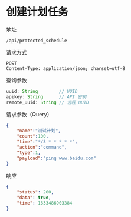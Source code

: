 # 创建计划任务

地址
```
/api/protected_schedule
```

请求方式
```
POST
Content-Type: application/json; charset=utf-8
```

查询参数
```js
uuid: String        // UUID
apikey: String      // API 密钥
remote_uuid: String // 远程 UUID
```

请求参数（Query）
```json
{
    "name":"测试计划",
    "count":100,
    "time":"*/3 * * * * *",
    "action":"command",
    "type":1,
    "payload":"ping www.baidu.com"
}
```

响应
```json
{
    "status": 200,
    "data": true,
    "time": 1633486903384
}
```

